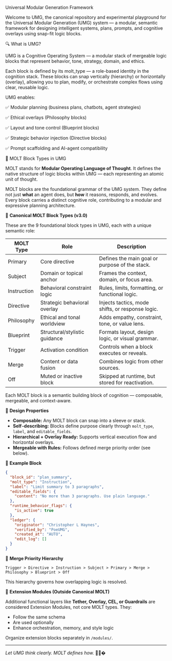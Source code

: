 Universal Modular Generation Framework

Welcome to UMG, the canonical repository and experimental playground for the Universal Modular Generation (UMG) system — a modular, semantic framework for designing intelligent systems, plans, prompts, and cognitive overlays using snap-fit logic blocks.

🔍 What is UMG?

UMG is a Cognitive Operating System — a modular stack of mergeable logic blocks that represent behavior, tone, strategy, domain, and ethics.

Each block is defined by its molt_type — a role-based identity in the cognition stack. These blocks can snap vertically (hierarchy) or horizontally (overlay), allowing you to plan, modify, or orchestrate complex flows using clear, reusable logic.

UMG enables:

✅ Modular planning (business plans, chatbots, agent strategies)

✅ Ethical overlays (Philosophy blocks)

✅ Layout and tone control (Blueprint blocks)

✅ Strategic behavior injection (Directive blocks)

✅ Prompt scaffolding and AI-agent compatibility

🧪 MOLT Block Types in UMG

MOLT stands for **Modular Operating Language of Thought**. It defines the native structure of logic blocks within UMG — each representing an atomic unit of thought.

MOLT blocks are the foundational grammar of the UMG system. They define not just **what** an agent does, but **how** it reasons, responds, and evolves. Every block carries a distinct cognitive role, contributing to a modular and expressive planning architecture.

🔹 **Canonical MOLT Block Types (v3.0)**

These are the 9 foundational block types in UMG, each with a unique semantic role:

| MOLT Type   | Role                          | Description                                               |
|-------------|------------------------------|-----------------------------------------------------------|
| Primary     | Core directive               | Defines the main goal or purpose of the stack.            |
| Subject     | Domain or topical anchor     | Frames the context, domain, or focus area.                |
| Instruction | Behavioral constraint logic  | Rules, limits, formatting, or functional logic.           |
| Directive   | Strategic behavioral overlay | Injects tactics, mode shifts, or response logic.          |
| Philosophy  | Ethical and tonal worldview  | Adds empathy, constraint, tone, or value lens.            |
| Blueprint   | Structural/stylistic guidance| Formats layout, design logic, or visual grammar.          |
| Trigger     | Activation condition         | Controls when a block executes or reveals.                |
| Merge       | Content or data fusion       | Combines logic from other sources.                        |
| Off         | Muted or inactive block      | Skipped at runtime, but stored for reactivation.          |

Each MOLT block is a semantic building block of cognition — composable, mergeable, and context-aware.

🧠 **Design Properties**

- **Composable:** Any MOLT block can snap into a sleeve or stack.  
- **Self -describing:** Blocks define purpose clearly through `molt_type`, `label`, and `editable_fields`.  
- **Hierarchical + Overlay Ready:** Supports vertical execution flow and horizontal overlays.  
- **Mergeable with Rules:** Follows defined merge priority order (see below).

📀 **Example Block**

```json
{
  "block_id": "plan_summary",
  "molt_type": "Instruction",
  "label": "Limit summary to 3 paragraphs",
  "editable_fields": {
    "content": "No more than 3 paragraphs. Use plain language."
  },
  "runtime_behavior_flags": {
    "is_active": true
  },
  "ledger": {
    "originator": "Christopher L Haynes",
    "verified_by": "PoeUMG",
    "created_at": "AUTO",
    "edit_log": []
  }
}
```

🔁 **Merge Priority Hierarchy**

`Trigger > Directive > Instruction > Subject > Primary > Merge > Philosophy > Blueprint > Off`

This hierarchy governs how overlapping logic is resolved.

📎 **Extension Modules (Outside Canonical MOLT)**

Additional functional layers like **Tether, Overlay, CEL, or Guardrails** are considered Extension Modules, not core MOLT types. They:

- Follow the same schema  
- Are used optionally  
- Enhance orchestration, memory, and style logic  

Organize extension blocks separately in `/modules/`.

---

*Let UMG think clearly. MOLT defines how.* 🧪🧱�

